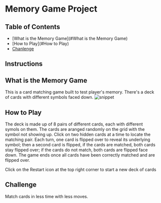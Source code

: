 # Memory Game Project

## Table of Contents

* [What is the Memory Game](#What is the Memory Game)
* [How to Play](#How to Play)
* [Chanlenge](#Challenge)

## Instructions


## What is the Memory Game
This is a card matching game built to test player's memory. There's a deck of cards with different symbols faced down. 
![snippet](img/snippet.png)

## How to Play
The deck is made up of 8 pairs of different cards, each with different symols on them. The cards are aranged randomly on the grid with the symbol not showing up. Click on two hidden cards at a time to locate the matching pair. Each turn, one card is flipped over to reveal its underlying symbol; then a second card is flipped, if the cards are matched, both cards stay flipped over; if the cards do not match, both cards are flipped face down.
The game ends once all cards have been correctly matched and are flipped over.

Click on the Restart icon at the top right corner to start a new deck of cards

## Challenge
Match cards in less time with less moves.


